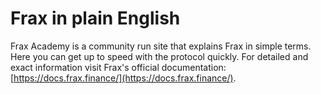 # Frax in plain English

Frax Academy is a community run site that explains Frax in simple terms. Here you can get up to speed with the protocol quickly. For detailed and exact information visit Frax's official documentation: [https://docs.frax.finance/](https://docs.frax.finance/).
